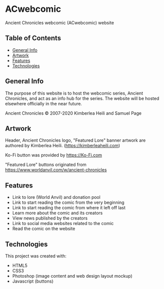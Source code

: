 # ACwebcomic
Ancient Chronicles webcomic (ACwebcomic) website

## Table of Contents
* [General Info](#general-info)
* [Artwork](#artwork)
* [Features](#features)
* [Technologies](#technologies)


## General Info
The purpose of this website is to host the webcomic series, Ancient Chronicles, and act as an info hub for the series. The website will be hosted elsewhere officially in the near future.

Ancient Chronicles © 2007-2020 Kimberlea Heili and Samuel Page

## Artwork
Header, Ancient Chronicles logo, "Featured Lore" banner artwork are authored by Kimberlea Heili. (https://kimberleaheili.com)

Ko-Fi button was provided by https://Ko-Fi.com

"Featured Lore" buttons originated from https://www.worldanvil.com/w/ancient-chronicles


## Features
* Link to lore (World Anvil) and donation pool
* Link to start reading the comic from the very beginning
* Link to start reading the comic from where it left off last
* Learn more about the comic and its creators
* View news published by the creators
* Link to social media websites related to the comic
* Read the comic on the website


## Technologies
This project was created with:
* HTML5
* CSS3
* Photoshop (image content and web design layout mockup)
* Javascript (buttons)
